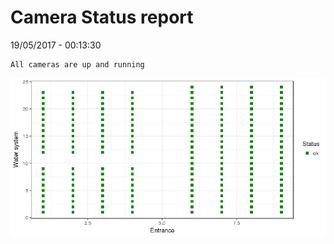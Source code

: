 Camera Status report
================
19/05/2017 - 00:13:30

    All cameras are up and running

![](camreport_files/figure-markdown_github/unnamed-chunk-2-1.png)
